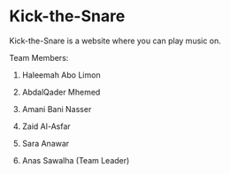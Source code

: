 # Kick-the-Snare
Kick-the-Snare is a website where you can play music on.

Team Members: 


1. Haleemah Abo Limon

 

2. AbdalQader Mhemed


3. Amani Bani Nasser

 

4. Zaid Al-Asfar


5. Sara Anawar


6. Anas Sawalha (Team Leader)
